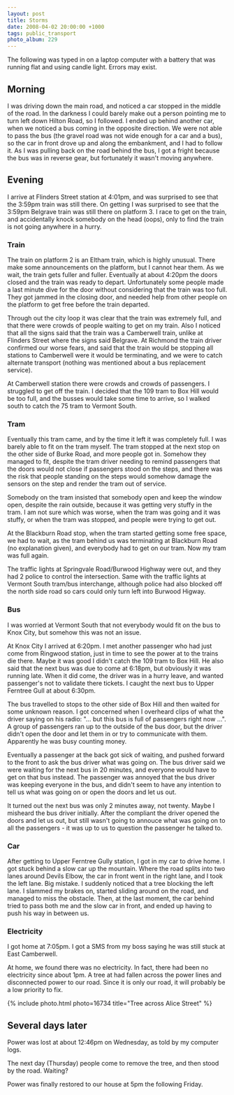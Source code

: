 ```yaml
---
layout: post
title: Storms
date: 2008-04-02 20:00:00 +1000
tags: public_transport
photo_album: 229
---
```


The following was typed in on a laptop computer with a battery that
was running flat and using candle light. Errors may exist.

## Morning
I was driving down the main road, and noticed a car stopped in the middle of
the road. In the darkness I could barely make out a person pointing me to turn
left down Hilton Road, so I followed. I ended up behind another car, when we
noticed a bus coming in the opposite direction.  We were not able to pass the
bus (the gravel road was not wide enough for a car and a bus), so the car in
front drove up and along the embankment, and I had to follow it. As I was
pulling back on the road behind the bus, I got a fright because the bus was in
reverse gear, but fortunately it wasn't moving anywhere.

## Evening
I arrive at Flinders Street station at 4:01pm, and was surprised to see that the
3:59pm train was still there. On getting I was surprised to see that the 3:59pm
Belgrave train was still there on platform 3. I race to get on the train, and accidentally
knock somebody on the head (oops), only to find the train is not going anywhere
in a hurry.

### Train
The train on platform 2 is an Eltham train, which is highly unusual. There make
some announcements on the platform, but I cannot hear them. As we wait, the
train gets fuller and fuller. Eventually  at about 4:20pm the doors closed and the train was
ready to depart. Unfortunately some people made a last minute dive for the door
without considering that the train was too full. They got jammed in the closing
door, and needed help from other people on the platform to get free before the
train departed.

Through out the city loop it was clear that the train was extremely full, and
that there were crowds of people waiting to get on my train. Also I noticed
that all the signs said that the train was a Camberwell train, unlike at
Flinders Street where the signs said Belgrave. At Richmond the train driver
confirmed our worse fears, and said that the train would be stopping all
stations to Camberwell were it would be terminating, and we were to catch
alternate transport (nothing was mentioned about a bus replacement service).

At Camberwell station there were crowds and crowds of passengers. I struggled
to get off the train. I decided that the 109 tram to Box Hill would be too
full, and the busses would take some time to arrive, so I walked south to catch
the 75 tram to Vermont South.

### Tram
Eventually this tram came, and by the time it left it was completely full. I
was barely able to fit on the tram myself. The tram stopped at the next
stop on the other side of Burke Road, and more people got in. Somehow they
managed to fit, despite the tram driver needing to remind passengers that the
doors would not close if passengers stood on the steps, and there was the risk
that people standing on the steps would somehow damage the sensors on the step
and render the tram out of service.

Somebody on the tram insisted that somebody open and keep the window open, despite
the rain outside, because it was getting very stuffy in the tram. I am not sure
which was worse, when the tram was going and it was stuffy, or when the tram
was stopped, and people were trying to get out.

At the Blackburn Road stop, when the tram started getting some free space, we
had to wait, as the tram behind us was terminating at Blackburn Road (no
explanation given), and everybody had to get on our tram. Now my tram was full
again.

The traffic lights at Springvale Road/Burwood Highway were out, and they had 2
police to control the intersection. Same with the traffic lights at Vermont
South tram/bus interchange, although police had also blocked off the north side
road so cars could only turn left into Burwood Higway.

### Bus
I was worried at Vermont South that not everybody would fit on the bus to Knox
City, but somehow this was not an issue.

At Knox City I arrived at 6:20pm. I met another passenger who had just come
from Ringwood station, just in time to see the power at to the trains die
there. Maybe it was good I didn't catch the 109 tram to Box Hill. He also said
that the next bus was due to come at 6:18pm, but obviously it was running late.
When it did come, the driver was in a hurry leave, and wanted passenger's not
to validate there tickets. I caught the next bus to Upper Ferntree Gull at
about 6:30pm.

The bus travelled to stops to the other side of Box Hill and then waited for
some unknown reason. I got concerned when I overheard clips of what the driver
saying on his radio: "... but this bus is full of passengers right now ...". A group of
passengers ran up to the outside of the bus door, but the driver didn't open the door and let
them in or try to communicate with them. Apparently he was busy counting money.

Eventually a passenger at the back got sick of waiting, and pushed forward to
the front to ask the bus driver what was going on. The bus driver said we were
waiting for the next bus in 20 minutes, and everyone would have to get on that
bus instead.  The passenger was annoyed that the bus driver was keeping
everyone in the bus, and didn't seem to have any intention to tell us what was
going on or open the doors and let us out.

It turned out the next bus was only 2 minutes away, not twenty. Maybe I
misheard the bus driver initially. After the compliant the driver opened the
doors and let us out, but still wasn't going to annouce what was going on to
all the passengers - it was up to us to question the passenger he talked to.

### Car
After getting to Upper Ferntree Gully station, I got in my car to drive home. I
got stuck behind a slow car up the mountain. Where the road splits into two
lanes around Devils Elbow, the car in front went in the right lane, and I took
the left lane. Big mistake. I suddenly noticed that a tree blocking the left
lane. I slammed my brakes on, started sliding around on the road, and managed
to miss the obstacle. Then, at the last moment, the car behind tried to pass
both me and the slow car in front, and ended up having to push his way in
between us.

### Electricity
I got home at 7:05pm. I got a SMS from my boss saying he was still stuck at
East Camberwell.

At home, we found there was no electricity. In fact, there had been no
electricity since about 1pm. A tree at had fallen across the power lines and
disconnected power to our road. Since it is only our road, it will probably be
a low priority to fix.

{% include photo.html photo=16734 title="Tree across Alice Street" %}

## Several days later

Power was lost at about 12:46pm on Wednesday, as told by my computer logs.

The next day (Thursday) people come to remove the tree, and then stood by the
road. Waiting?

Power was finally restored to our house at 5pm the following Friday.
